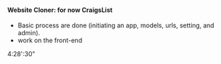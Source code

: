 #### Website Cloner: for now CraigsList

- Basic process are done (initiating an app, models, urls, setting, and admin).
- work on the front-end


4:28':30"